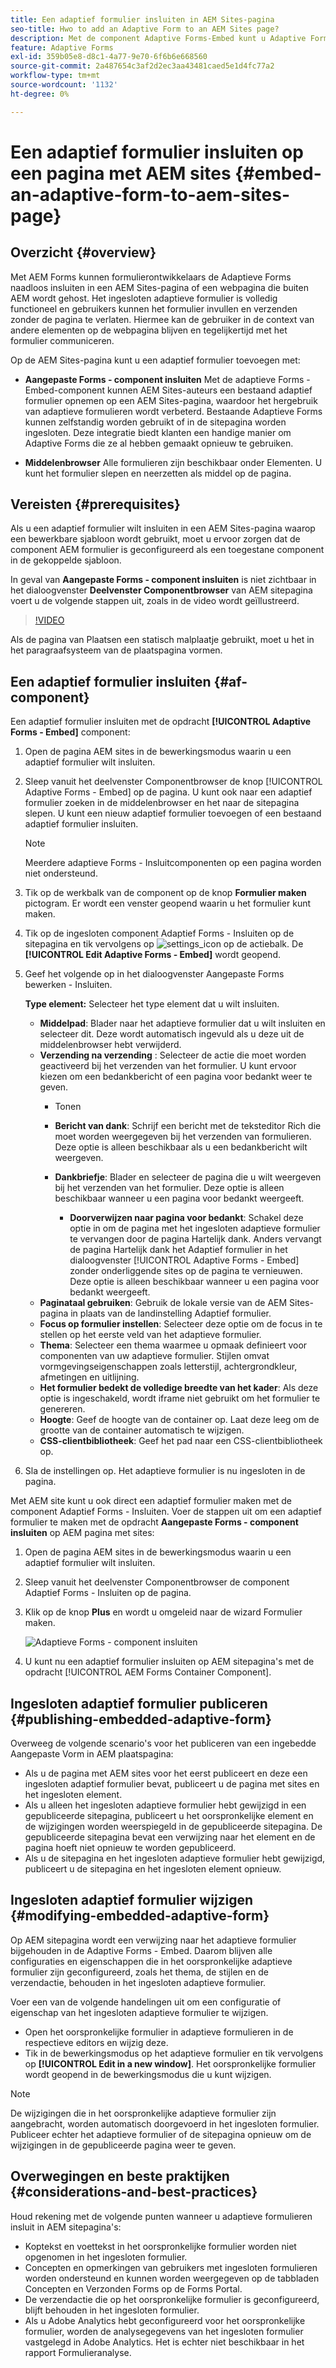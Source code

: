```yaml
---
title: Een adaptief formulier insluiten in AEM Sites-pagina
seo-title: Hwo to add an Adaptive Form to an AEM Sites page?
description: Met de component Adaptive Forms-Embed kunt u Adaptive Forms toevoegen aan of insluiten in een AEM Sites-pagina en zo een formulier invullen en verzenden zonder de AEM Sites-pagina's te verlaten.
feature: Adaptive Forms
exl-id: 359b05e8-d8c1-4a77-9e70-6f6b6e668560
source-git-commit: 2a487654c3af2d2ec3aa43481caed5e1d4fc77a2
workflow-type: tm+mt
source-wordcount: '1132'
ht-degree: 0%

---
```


# Een adaptief formulier insluiten op een pagina met AEM sites {#embed-an-adaptive-form-to-aem-sites-page}

## Overzicht {#overview}

Met AEM Forms kunnen formulierontwikkelaars de Adaptieve Forms naadloos insluiten in een AEM Sites-pagina of een webpagina die buiten AEM wordt gehost. Het ingesloten adaptieve formulier is volledig functioneel en gebruikers kunnen het formulier invullen en verzenden zonder de pagina te verlaten. Hiermee kan de gebruiker in de context van andere elementen op de webpagina blijven en tegelijkertijd met het formulier communiceren.



<!-- For information about embedding an Adaptive Form in an external web page, see [Embed Adaptive Form in external web page](/help/forms/using/embed-adaptive-form-external-web-page.md). -->

Op de AEM Sites-pagina kunt u een adaptief formulier toevoegen met:

* **Aangepaste Forms - component insluiten**
Met de adaptieve Forms - Embed-component kunnen AEM Sites-auteurs een bestaand adaptief formulier opnemen op een AEM Sites-pagina, waardoor het hergebruik van adaptieve formulieren wordt verbeterd. Bestaande Adaptieve Forms kunnen zelfstandig worden gebruikt of in de sitepagina worden ingesloten. Deze integratie biedt klanten een handige manier om Adaptive Forms die ze al hebben gemaakt opnieuw te gebruiken.

* **Middelenbrowser**
Alle formulieren zijn beschikbaar onder Elementen. U kunt het formulier slepen en neerzetten als middel op de pagina.

## Vereisten {#prerequisites}

Als u een adaptief formulier wilt insluiten in een AEM Sites-pagina waarop een bewerkbare sjabloon wordt gebruikt, moet u ervoor zorgen dat de component AEM formulier is geconfigureerd als een toegestane component in de gekoppelde sjabloon.

In geval van **Aangepaste Forms - component insluiten** is niet zichtbaar in het dialoogvenster **Deelvenster Componentbrowser** van AEM sitepagina voert u de volgende stappen uit, zoals in de video wordt geïllustreerd.

>[!VIDEO](https://video.tv.adobe.com/v/3410544)

Als de pagina van Plaatsen een statisch malplaatje gebruikt, moet u het in het paragraafsysteem van de plaatspagina vormen.

## Een adaptief formulier insluiten {#af-component}

Een adaptief formulier insluiten met de opdracht **[!UICONTROL Adaptive Forms - Embed]** component:

1. Open de pagina AEM sites in de bewerkingsmodus waarin u een adaptief formulier wilt insluiten.
1. Sleep vanuit het deelvenster Componentbrowser de knop [!UICONTROL Adaptive Forms - Embed] op de pagina. U kunt ook naar een adaptief formulier zoeken in de middelenbrowser en het naar de sitepagina slepen. U kunt een nieuw adaptief formulier toevoegen of een bestaand adaptief formulier insluiten.

   >[!NOTE]
   >
   >Meerdere adaptieve Forms - Insluitcomponenten op een pagina worden niet ondersteund.

1. Tik op de werkbalk van de component op de knop **Formulier maken** pictogram. Er wordt een venster geopend waarin u het formulier kunt maken.

1. Tik op de ingesloten component Adaptief Forms - Insluiten op de sitepagina en tik vervolgens op ![settings_icon](assets/settings_icon.png) op de actiebalk. De **[!UICONTROL Edit Adaptive Forms - Embed]** wordt geopend.
1. Geef het volgende op in het dialoogvenster Aangepaste Forms bewerken - Insluiten.

   **Type element:** Selecteer het type element dat u wilt insluiten.
   * **Middelpad**: Blader naar het adaptieve formulier dat u wilt insluiten en selecteer dit. Deze wordt automatisch ingevuld als u deze uit de middelenbrowser hebt verwijderd.
   * **Verzending na verzending** : Selecteer de actie die moet worden geactiveerd bij het verzenden van het formulier. U kunt ervoor kiezen om een bedankbericht of een pagina voor bedankt weer te geven.
      * Tonen

      * **Bericht van dank**: Schrijf een bericht met de teksteditor Rich die moet worden weergegeven bij het verzenden van formulieren. Deze optie is alleen beschikbaar als u een bedankbericht wilt weergeven.
      * **Dankbriefje**: Blader en selecteer de pagina die u wilt weergeven bij het verzenden van het formulier. Deze optie is alleen beschikbaar wanneer u een pagina voor bedankt weergeeft.
         * **Doorverwijzen naar pagina voor bedankt**: Schakel deze optie in om de pagina met het ingesloten adaptieve formulier te vervangen door de pagina Hartelijk dank. Anders vervangt de pagina Hartelijk dank het Adaptief formulier in het dialoogvenster [!UICONTROL Adaptive Forms - Embed] zonder onderliggende sites op de pagina te vernieuwen. Deze optie is alleen beschikbaar wanneer u een pagina voor bedankt weergeeft.
   * **Paginataal gebruiken**: Gebruik de lokale versie van de AEM Sites-pagina in plaats van de landinstelling Adaptief formulier.
   * **Focus op formulier instellen**: Selecteer deze optie om de focus in te stellen op het eerste veld van het adaptieve formulier.
   * **Thema**: Selecteer een thema waarmee u opmaak definieert voor componenten van uw adaptieve formulier. Stijlen omvat vormgevingseigenschappen zoals letterstijl, achtergrondkleur, afmetingen en uitlijning.
   * **Het formulier bedekt de volledige breedte van het kader**: Als deze optie is ingeschakeld, wordt iframe niet gebruikt om het formulier te genereren.
   * **Hoogte**: Geef de hoogte van de container op. Laat deze leeg om de grootte van de container automatisch te wijzigen.
   * **CSS-clientbibliotheek**: Geef het pad naar een CSS-clientbibliotheek op.

1. Sla de instellingen op. Het adaptieve formulier is nu ingesloten in de pagina.

Met AEM site kunt u ook direct een adaptief formulier maken met de component Adaptief Forms - Insluiten. Voer de stappen uit om een adaptief formulier te maken met de opdracht **Aangepaste Forms - component insluiten** op AEM pagina met sites:
1. Open de pagina AEM sites in de bewerkingsmodus waarin u een adaptief formulier wilt insluiten.
1. Sleep vanuit het deelvenster Componentbrowser de component Adaptief Forms - Insluiten op de pagina.
1. Klik op de knop **Plus** en wordt u omgeleid naar de wizard Formulier maken.

   ![Adaptieve Forms - component insluiten](/help/forms/assets/aemformcontainer.png)

1. U kunt nu een adaptief formulier insluiten op AEM sitepagina&#39;s met de opdracht [!UICONTROL AEM Forms Container Component].

## Ingesloten adaptief formulier publiceren {#publishing-embedded-adaptive-form}

Overweeg de volgende scenario&#39;s voor het publiceren van een ingebedde Aangepaste Vorm in AEM plaatspagina:

* Als u de pagina met AEM sites voor het eerst publiceert en deze een ingesloten adaptief formulier bevat, publiceert u de pagina met sites en het ingesloten element.
* Als u alleen het ingesloten adaptieve formulier hebt gewijzigd in een gepubliceerde sitepagina, publiceert u het oorspronkelijke element en de wijzigingen worden weerspiegeld in de gepubliceerde sitepagina. De gepubliceerde sitepagina bevat een verwijzing naar het element en de pagina hoeft niet opnieuw te worden gepubliceerd.
* Als u de sitepagina en het ingesloten adaptieve formulier hebt gewijzigd, publiceert u de sitepagina en het ingesloten element opnieuw.

## Ingesloten adaptief formulier wijzigen  {#modifying-embedded-adaptive-form}

Op AEM sitepagina wordt een verwijzing naar het adaptieve formulier bijgehouden in de Adaptive Forms - Embed. Daarom blijven alle configuraties en eigenschappen die in het oorspronkelijke adaptieve formulier zijn geconfigureerd, zoals het thema, de stijlen en de verzendactie, behouden in het ingesloten adaptieve formulier.

Voer een van de volgende handelingen uit om een configuratie of eigenschap van het ingesloten adaptieve formulier te wijzigen.

* Open het oorspronkelijke formulier in adaptieve formulieren in de respectieve editors en wijzig deze.
* Tik in de bewerkingsmodus op het adaptieve formulier en tik vervolgens op **[!UICONTROL Edit in a new window]**. Het oorspronkelijke formulier wordt geopend in de bewerkingsmodus die u kunt wijzigen.

>[!NOTE]
>
>De wijzigingen die in het oorspronkelijke adaptieve formulier zijn aangebracht, worden automatisch doorgevoerd in het ingesloten formulier. Publiceer echter het adaptieve formulier of de sitepagina opnieuw om de wijzigingen in de gepubliceerde pagina weer te geven.

## Overwegingen en beste praktijken {#considerations-and-best-practices}

Houd rekening met de volgende punten wanneer u adaptieve formulieren insluit in AEM sitepagina&#39;s:

* Koptekst en voettekst in het oorspronkelijke formulier worden niet opgenomen in het ingesloten formulier.
* Concepten en opmerkingen van gebruikers met ingesloten formulieren worden ondersteund en kunnen worden weergegeven op de tabbladen Concepten en Verzonden Forms op de Forms Portal.
* De verzendactie die op het oorspronkelijke formulier is geconfigureerd, blijft behouden in het ingesloten formulier.
* Als u Adobe Analytics hebt geconfigureerd voor het oorspronkelijke formulier, worden de analysegegevens van het ingesloten formulier vastgelegd in Adobe Analytics. Het is echter niet beschikbaar in het rapport Formulieranalyse.
